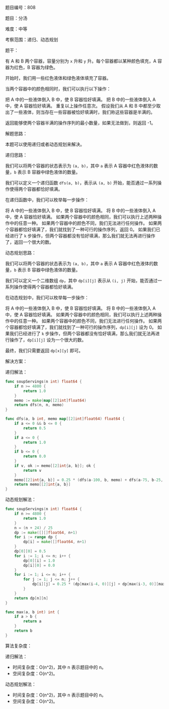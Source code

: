 题目编号：808

题目：分汤

难度：中等

考察范围：递归、动态规划

题干：

有 A 和 B 两个容器，容量分别为 `x` 升和 `y` 升。每个容器都以某种颜色填充，A 容器为红色，B 容器为绿色。

开始时，我们用一些红色液体和绿色液体填充了容器。

当两个容器中的颜色相同时，我们可以执行以下操作：

把 A 中的一些液体倒入 B 中，使 B 容器恰好填满。
把 B 中的一些液体倒入 A 中，使 A 容器恰好填满。
重复以上操作任意次。
假设我们从 A 和 B 中都至少取出了一些液体，则当存在一些容器被恰好填满时，我们称这些容器是半满的。

返回能够使两个容器半满的操作序列的最小数量，如果无法做到，则返回 -1。

解题思路：

本题可以使用递归或者动态规划来解决。

递归思路：

我们可以将两个容器的状态表示为 `(a, b)`，其中 `a` 表示 A 容器中红色液体的数量，`b` 表示 B 容器中绿色液体的数量。

我们可以定义一个递归函数 `dfs(a, b)`，表示从 `(a, b)` 开始，能否通过一系列操作使得两个容器都恰好填满。

在递归函数中，我们可以枚举每一步操作：

将 A 中的一些液体倒入 B 中，使 B 容器恰好填满。
将 B 中的一些液体倒入 A 中，使 A 容器恰好填满。
如果两个容器中的颜色相同，我们可以执行上述两种操作中的任意一种。
如果两个容器中的颜色不同，我们无法进行任何操作。
如果两个容器都恰好填满了，我们就找到了一种可行的操作序列，返回 0。
如果我们已经进行了 `k` 步操作，但两个容器都没有恰好填满，那么我们就无法再进行操作了，返回一个很大的数。

动态规划思路：

我们可以将两个容器的状态表示为 `(a, b)`，其中 `a` 表示 A 容器中红色液体的数量，`b` 表示 B 容器中绿色液体的数量。

我们可以定义一个二维数组 `dp`，其中 `dp[i][j]` 表示从 `(i, j)` 开始，能否通过一系列操作使得两个容器都恰好填满。

在动态规划中，我们可以枚举每一步操作：

将 A 中的一些液体倒入 B 中，使 B 容器恰好填满。
将 B 中的一些液体倒入 A 中，使 A 容器恰好填满。
如果两个容器中的颜色相同，我们可以执行上述两种操作中的任意一种。
如果两个容器中的颜色不同，我们无法进行任何操作。
如果两个容器都恰好填满了，我们就找到了一种可行的操作序列，`dp[i][j]` 设为 0。
如果我们已经进行了 `k` 步操作，但两个容器都没有恰好填满，那么我们就无法再进行操作了，`dp[i][j]` 设为一个很大的数。

最终，我们只需要返回 `dp[x][y]` 即可。

解决方案：

递归解法：

```go
func soupServings(n int) float64 {
    if n >= 4800 {
        return 1.0
    }
    memo := make(map[[2]int]float64)
    return dfs(n, n, memo)
}

func dfs(a, b int, memo map[[2]int]float64) float64 {
    if a <= 0 && b <= 0 {
        return 0.5
    }
    if a <= 0 {
        return 1.0
    }
    if b <= 0 {
        return 0.0
    }
    if v, ok := memo[[2]int{a, b}]; ok {
        return v
    }
    memo[[2]int{a, b}] = 0.25 * (dfs(a-100, b, memo) + dfs(a-75, b-25, memo) + dfs(a-50, b-50, memo) + dfs(a-25, b-75, memo))
    return memo[[2]int{a, b}]
}
```

动态规划解法：

```go
func soupServings(n int) float64 {
    if n >= 4800 {
        return 1.0
    }
    n = (n + 24) / 25
    dp := make([][]float64, n+1)
    for i := range dp {
        dp[i] = make([]float64, n+1)
    }
    dp[0][0] = 0.5
    for i := 1; i <= n; i++ {
        dp[0][i] = 1.0
        dp[i][0] = 0.0
    }
    for i := 1; i <= n; i++ {
        for j := 1; j <= n; j++ {
            dp[i][j] = 0.25 * (dp[max(i-4, 0)][j] + dp[max(i-3, 0)][max(j-1, 0)] + dp[max(i-2, 0)][max(j-2, 0)] + dp[max(i-1, 0)][max(j-3, 0)])
        }
    }
    return dp[n][n]
}

func max(a, b int) int {
    if a > b {
        return a
    }
    return b
}
```

算法复杂度：

递归解法：

- 时间复杂度：O(n^2)，其中 n 表示题目中的 n。
- 空间复杂度：O(n^2)。

动态规划解法：

- 时间复杂度：O(n^2)，其中 n 表示题目中的 n。
- 空间复杂度：O(n^2)。